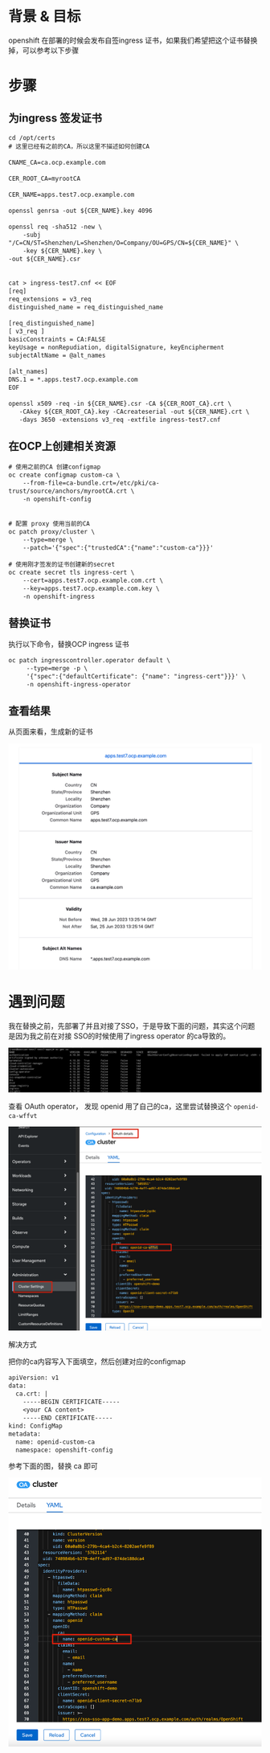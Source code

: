 

# 背景 & 目标



openshift 在部署的时候会发布自签ingress 证书，如果我们希望把这个证书替换掉，可以参考以下步骤



# 步骤



## 为ingress 签发证书

```
cd /opt/certs
# 这里已经有之前的CA，所以这里不描述如何创建CA

CNAME_CA=ca.ocp.example.com

CER_ROOT_CA=myrootCA

CER_NAME=apps.test7.ocp.example.com

openssl genrsa -out ${CER_NAME}.key 4096

openssl req -sha512 -new \
    -subj "/C=CN/ST=Shenzhen/L=Shenzhen/O=Company/OU=GPS/CN=${CER_NAME}" \
    -key ${CER_NAME}.key \
-out ${CER_NAME}.csr


cat > ingress-test7.cnf << EOF
[req]
req_extensions = v3_req
distinguished_name = req_distinguished_name

[req_distinguished_name]
[ v3_req ]
basicConstraints = CA:FALSE
keyUsage = nonRepudiation, digitalSignature, keyEncipherment
subjectAltName = @alt_names

[alt_names]
DNS.1 = *.apps.test7.ocp.example.com
EOF

openssl x509 -req -in ${CER_NAME}.csr -CA ${CER_ROOT_CA}.crt \
   -CAkey ${CER_ROOT_CA}.key -CAcreateserial -out ${CER_NAME}.crt \
   -days 3650 -extensions v3_req -extfile ingress-test7.cnf

```



## 在OCP上创建相关资源



```
# 使用之前的CA 创建configmap
oc create configmap custom-ca \
    --from-file=ca-bundle.crt=/etc/pki/ca-trust/source/anchors/myrootCA.crt \
    -n openshift-config


# 配置 proxy 使用当前的CA
oc patch proxy/cluster \
    --type=merge \
    --patch='{"spec":{"trustedCA":{"name":"custom-ca"}}}'
    
# 使用刚才签发的证书创建新的secret     
oc create secret tls ingress-cert \
    --cert=apps.test7.ocp.example.com.crt \
    --key=apps.test7.ocp.example.com.key \
    -n openshift-ingress
```





## 替换证书

执行以下命令，替换OCP ingress 证书

```
oc patch ingresscontroller.operator default \
     --type=merge -p \
     '{"spec":{"defaultCertificate": {"name": "ingress-cert"}}}' \
     -n openshift-ingress-operator
```



## 查看结果

从页面来看，生成新的证书

![image-20230628231526890](./替换ingress证书.assets/image-20230628231526890.png)





# 遇到问题



我在替换之前，先部署了并且对接了SSO，于是导致下面的问题，其实这个问题是因为我之前在对接 SSO的时候使用了ingress operator 的ca导致的。



![image-20230628214514691](./替换ingress证书.assets/image-20230628214514691.png)

查看 OAuth operator， 发现 openid 用了自己的ca，这里尝试替换这个 `openid-ca-wffvt` 

![image-20230628214739279](./替换ingress证书.assets/image-20230628214739279.png)



解决方式

把你的ca内容写入下面填空，然后创建对应的configmap

```
apiVersion: v1
data:
  ca.crt: |
    -----BEGIN CERTIFICATE-----
    <your CA content>
    -----END CERTIFICATE-----
kind: ConfigMap
metadata:
  name: openid-custom-ca
  namespace: openshift-config
```

参考下面的图，替换 ca 即可

![image-20230628230836830](./替换ingress证书.assets/image-20230628230836830.png)